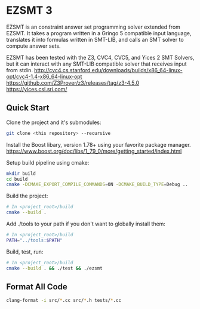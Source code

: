 # EZSMT 3

EZSMT is an constraint answer set programming solver extended from EZSMT. It takes a program written in a Gringo 5 compatible input language, translates it into formulas written in SMT-LIB, and calls an SMT solver to compute answer sets.

EZSMT has been tested with the Z3, CVC4, CVC5, and Yices 2 SMT Solvers, but it can interact with any SMT-LIB compatible solver that receives input from stdin.
http://cvc4.cs.stanford.edu/downloads/builds/x86_64-linux-opt/cvc4-1.4-x86_64-linux-opt
https://github.com/Z3Prover/z3/releases/tag/z3-4.5.0
https://yices.csl.sri.com/

## Quick Start

Clone the project and it's submodules:

``` sh
git clone <this repository> --recursive
```

Install the Boost libary, version 1.78+ using your favorite package manager.
https://www.boost.org/doc/libs/1_79_0/more/getting_started/index.html

Setup build pipeline using cmake:

```sh
mkdir build
cd build
cmake -DCMAKE_EXPORT_COMPILE_COMMANDS=ON -DCMAKE_BUILD_TYPE=Debug ..
```

Build the project:

``` sh
# In <project_root>/build
cmake --build .
```

Add ./tools to your path if you don't want to globally install them:

``` sh
# In <project_root>/build
PATH="../tools:$PATH"
```

Build, test, run:

``` sh
# In <project_root>/build
cmake --build . && ./test && ./ezsmt
```

## Format All Code

``` sh
clang-format -i src/*.cc src/*.h tests/*.cc
```
